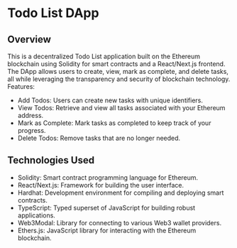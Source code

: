 # Todo List DApp
## Overview

This is a decentralized Todo List application built on the Ethereum blockchain using Solidity for smart contracts and a React/Next.js frontend. The DApp allows users to create, view, mark as complete, and delete tasks, all while leveraging the transparency and security of blockchain technology. Features:

- Add Todos: Users can create new tasks with unique identifiers.
- View Todos: Retrieve and view all tasks associated with your Ethereum address.
- Mark as Complete: Mark tasks as completed to keep track of your progress.
- Delete Todos: Remove tasks that are no longer needed.

## Technologies Used
- Solidity: Smart contract programming language for Ethereum.
- React/Next.js: Framework for building the user interface.
- Hardhat: Development environment for compiling and deploying smart contracts.
- TypeScript: Typed superset of JavaScript for building robust applications.
- Web3Modal: Library for connecting to various Web3 wallet providers.
- Ethers.js: JavaScript library for interacting with the Ethereum blockchain.
